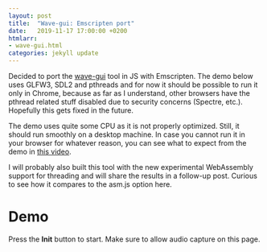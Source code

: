 ```yaml
---
layout: post
title:  "Wave-gui: Emscripten port"
date:   2019-11-17 17:00:00 +0200
htmlarr:
- wave-gui.html
categories: jekyll update
---
```


Decided to port the [wave-gui](https://github.com/legendexo/) tool in JS with Emscripten.  The demo below uses
GLFW3, SDL2 and pthreads and for now it should be possible to run it only in Chrome, because as far as I understand,
other browsers have the pthread related stuff disabled due to security concerns (Spectre, etc.). Hopefully this gets
fixed in the future.

The demo uses quite some CPU as it is not properly optimized. Still, it should run smoothly on a desktop machine. In
case you cannot run it in your browser for whatever reason, you can see what to expect from the demo in <a
href="https://youtu.be/m58g1lhoQWg">this video</a>.

I will probably also built this tool with the new experimental WebAssembly support for threading and will share the
results in a follow-up post. Curious to see how it compares to the asm.js option here.

<h1>Demo</h1>

Press the **Init** button to start. Make sure to allow audio capture on this page.
